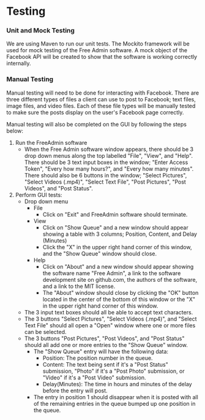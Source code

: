 # Testing

### Unit and Mock Testing

We are using Maven to run our unit tests.  The Mockito framework will be used for mock testing of the 
Free Admin software.  A mock object of the Facebook API will be created to show that the software is
working correctly internally.

### Manual Testing

Manual testing will need to be done for interacting with Facebook.  There are three different types of files
a client can use to post to Facebook; text files, image files, and video files.  Each of these file types 
will be manually tested to make sure the posts display on the user's Facebook page correctly.

Manual testing will also be completed on the GUI by following the steps below:

1. Run the FreeAdmin software
    * When the Free Admin software window appears, there should be 3 drop down menus along the top labelled "File", "View", and "Help".  There should be 3 text input boxes in the window; "Enter Access Token", "Every how many hours?", and "Every how many minutes".  There should also be 6 buttons in the window; "Select Pictures", "Select Videos (.mp4)", "Select Text File", "Post Pictures", "Post Videos", and "Post Status".
2. Perform GUI tests:
    * Drop down menu
        * File
            * Click on "Exit" and FreeAdmin software should terminate.
        * View
            * Click on "Show Queue" and a new window should appear showing a table with 3 columns; Position, Content, and Delay (Minutes)
            * Click the "X" in the upper right hand corner of this window, and the "Show Queue" window should close.
        * Help
            * Click on "About" and a new window should appear showing the software name "Free Admin", a link to the software development site on github.com, the authors of the software, and a link to the MIT license.
            * The "About" window should close by clicking the "OK" button located in the center of the bottom of this window or the "X" in the upper right hand corner of this window.
    * The 3 input text boxes should all be able to accept text characters.
    * The 3 buttons "Select Pictures", "Select Videos (.mp4)", and "Select Text File" should all open a "Open" window where one or more files can be selected.
    * The 3 buttons "Post Pictures", "Post Videos", and "Post Status" should all add one or more entries to the "Show Queue" window.
        * The "Show Queue" entry will have the following data:
            * Position: The position number in the queue.
            * Content: The text being sent if it's a "Post Status" submission, "Photo" if it's a "Post Photo" submission, or "Video" if it's a "Post Video" submission.
            * Delay(Minutes): The time in hours and minutes of the delay before the entry will post.
        * The entry in position 1 should disappear when it is posted with all of the remaining entries in the queue bumped up one position in the queue.